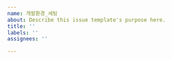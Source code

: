 ```yaml
---
name: 개발환경_세팅
about: Describe this issue template's purpose here.
title: ''
labels: ''
assignees: ''

---
```



